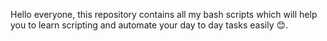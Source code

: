 Hello everyone, this repository contains all my bash scripts which will help you to learn scripting and automate your day to day tasks easily 😊.
